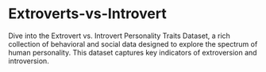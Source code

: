 # Extroverts-vs-Introvert
Dive into the Extrovert vs. Introvert Personality Traits Dataset, a rich collection of behavioral and social data designed to explore the spectrum of human personality. This dataset captures key indicators of extroversion and introversion.
